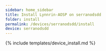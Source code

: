 ```yaml
---
sidebar: home_sidebar
title: Install Lynnrin-AOSP on serranodsdd
folder: install
permalink: /devices/serranodsdd/install
device: serranodsdd
---
```

{% include templates/device_install.md %}
